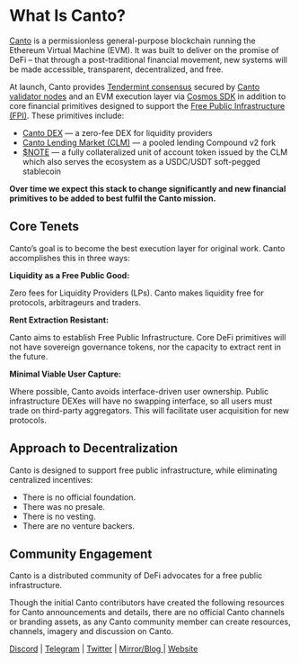 # What Is Canto?

[Canto](https://canto.io/) is a permissionless general-purpose blockchain running the Ethereum Virtual Machine (EVM). It was built to deliver on the promise of DeFi – that through a post-traditional financial movement, new systems will be made accessible, transparent, decentralized, and free.

At launch, Canto provides [Tendermint consensus](https://docs.tendermint.com/master/introduction/what-is-tendermint.html) secured by [Canto validator nodes](canto-node/validators/) and an EVM execution layer via [Cosmos SDK](https://v1.cosmos.network/sdk) in addition to core financial primitives designed to support the [Free Public Infrastructure (FPI)](https://canto.gitbook.io/canto/welcome/how-does-canto-work/free-public-infrastructure-fpi). These primitives include:&#x20;

* [Canto DEX](overview/canto-dex.md) — a zero-fee DEX for liquidity providers
* [Canto Lending Market (CLM)](overview/canto-lending-market-clm.md) — a pooled lending Compound v2 fork
* [$NOTE](overview/canto-unit-of-account-usdnote.md) — a fully collateralized unit of account token issued by the CLM which also serves the ecosystem as a USDC/USDT soft-pegged stablecoin

**Over time we expect this stack to change significantly and new financial primitives to be added to best fulfil the Canto mission.**

## Core Tenets

Canto’s goal is to become the best execution layer for original work. Canto accomplishes this in three ways:

**Liquidity as a Free Public Good:**

Zero fees for Liquidity Providers (LPs). Canto makes liquidity free for protocols, arbitrageurs and traders.

**Rent Extraction Resistant:**

Canto aims to establish Free Public Infrastructure. Core DeFi primitives will not have sovereign governance tokens, nor the capacity to extract rent in the future.&#x20;

**Minimal Viable User Capture:**

Where possible, Canto avoids interface-driven user ownership. Public infrastructure DEXes will have no swapping interface, so all users must trade on third-party aggregators. This will facilitate user acquisition for new protocols.

## Approach to Decentralization

Canto is designed to support free public infrastructure, while eliminating centralized incentives:

* There is no official foundation.&#x20;
* There was no presale.&#x20;
* There is no vesting.
* There are no venture backers.&#x20;

## Community Engagement

Canto is a distributed community of DeFi advocates for a free public infrastructure.

Though the initial Canto contributors have created the following resources for Canto announcements and details, there are no official Canto channels or branding assets, as any Canto community member can create resources, channels, imagery and discussion on Canto.&#x20;

[Discord](https://discord.com/invite/canto) | [Telegram](https://t.me/+AhOzqMpej0ZiN2Ux) | [Twitter](https://twitter.com/cantopublic) | [Mirror/Blog ](https://mirror.xyz/0x4CeD9817cAD891aEFfbF5Fb7DcB6f3c6aEBd4228)| [Website](https://canto.io)
